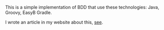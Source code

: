 This is a simple implementation of BDD that use these technologies: Java, Groovy, EasyB Gradle.
	
I wrote an article in my website about this, [see](http://www.edertech.com.br/).
